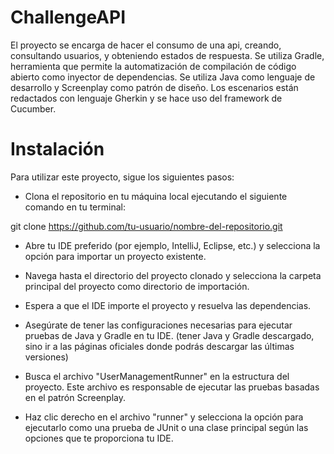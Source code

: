 # ChallengeAPI
El proyecto se encarga de hacer el consumo de una api, creando, consultando usuarios, y obteniendo estados de respuesta.
Se utiliza Gradle, herramienta que permite la automatización de compilación de código abierto como inyector de dependencias.
Se utiliza Java como lenguaje de desarrollo y Screenplay como patrón de diseño.
Los escenarios están redactados con lenguaje Gherkin y se hace uso del framework de Cucumber.

# Instalación
Para utilizar este proyecto, sigue los siguientes pasos:

- Clona el repositorio en tu máquina local ejecutando el siguiente comando en tu terminal:

git clone https://github.com/tu-usuario/nombre-del-repositorio.git

- Abre tu IDE preferido (por ejemplo, IntelliJ, Eclipse, etc.) y selecciona la opción para importar un proyecto existente.

- Navega hasta el directorio del proyecto clonado y selecciona la carpeta principal del proyecto como directorio de importación.

- Espera a que el IDE importe el proyecto y resuelva las dependencias.

- Asegúrate de tener las configuraciones necesarias para ejecutar pruebas de Java y Gradle en tu IDE. (tener Java y Gradle descargado, sino ir a las páginas oficiales donde podrás descargar las últimas versiones)

- Busca el archivo "UserManagementRunner" en la estructura del proyecto. Este archivo es responsable de ejecutar las pruebas basadas en el patrón Screenplay.

- Haz clic derecho en el archivo "runner" y selecciona la opción para ejecutarlo como una prueba de JUnit o una clase principal según las opciones que te proporciona tu IDE.
